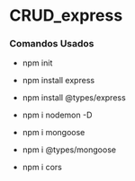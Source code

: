# CRUD_express

### Comandos Usados

*  npm init

*  npm install express

*  npm install @types/express

*  npm i nodemon -D

*  npm i mongoose

*  npm i @types/mongoose

*  npm i cors




